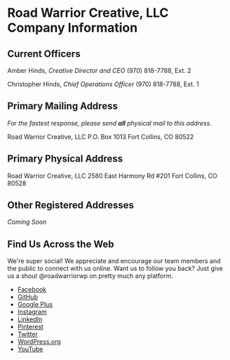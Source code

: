 # Road Warrior Creative, LLC Company Information

## Current Officers

Amber Hinds, _Creative Director and CEO_
(970) 818-7788, Ext. 2

Christopher Hinds, _Chief Operations Officer_
(970) 818-7788, Ext. 1

## Primary Mailing Address

_For the fastest response, please send **all** physical mail to this address._

Road Warrior Creative, LLC
P.O. Box 1013
Fort Collins, CO 80522

## Primary Physical Address

Road Warrior Creative, LLC
2580 East Harmony Rd #201
Fort Collins, CO 80528

## Other Registered Addresses

_Coming Soon_

## Find Us Across the Web
We're super social!  We appreciate and encourage our team members and the public to connect with us online.  Want us to follow you back?  Just give us a shout @roadwarriorwp on pretty much any platform.

* [Facebook](https://www.facebook.com/roadwarriorwp)
* [GitHub](https://github.com/roadwarriorwp)
* [Google Plus](https://plus.google.com/b/118400830569556488379/+Roadwarriorcreative)
* [Instagram](https://www.instagram.com/roadwarriorwp/)
* [LinkedIn](https://www.linkedin.com/company/10383254)
* [Pinterest](https://www.pinterest.com/roadwarriorwp/)
* [Twitter](https://twitter.com/roadwarriorwp)
* [WordPress.org](https://profiles.wordpress.org/roadwarriorwp)
* [YouTube](https://www.youtube.com/roadwarriorcreative)
